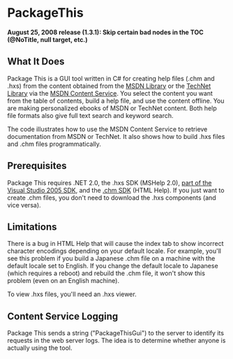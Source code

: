 # PackageThis

**August 25, 2008 release (1.3.1): Skip certain bad nodes in the TOC (@NoTitle, null target, etc.)**

## What It Does

Package This is a GUI tool written in C# for creating help files (.chm and .hxs) from the content obtained from the [MSDN Library](http://msdn2.microsoft.com/library) or the [TechNet Library](http://technet.microsoft.com/library) via the [MSDN Content Service](http://services.msdn.microsoft.com/ContentServices/ContentService.asmx). You select the content you want from the table of contents, build a help file, and use the content offline. You are making personalized ebooks of MSDN or TechNet content. Both help file formats also give full text search and keyword search.

The code illustrates how to use the MSDN Content Service to retrieve documentation from MSDN or TechNet. It also shows how to build .hxs files and .chm files programmatically.

## Prerequisites

Package This requires .NET 2.0, the .hxs SDK (MSHelp 2.0), [part of the Visual Studio 2005 SDK](http://go.microsoft.com/fwlink/?linkid=73702), and the [.chm SDK](http://msdn2.microsoft.com/library/ms669985) (HTML Help). If you just want to create .chm files, you don't need to download the .hxs components (and vice versa).

## Limitations

There is a bug in HTML Help that will cause the index tab to show incorrect character encodings depending on your default locale. For example, you'll see this problem if you build a Japanese .chm file on a machine with the default locale set to English. If you change the default locale to Japanese (which requires a reboot) and rebuild the .chm file, it won't show this problem (even on an English machine).

To view .hxs files, you'll need an .hxs viewer.

## Content Service Logging

Package This sends a string ("PackageThisGui") to the server to identify its requests in the web server logs. The idea is to determine whether anyone is actually using the tool.



